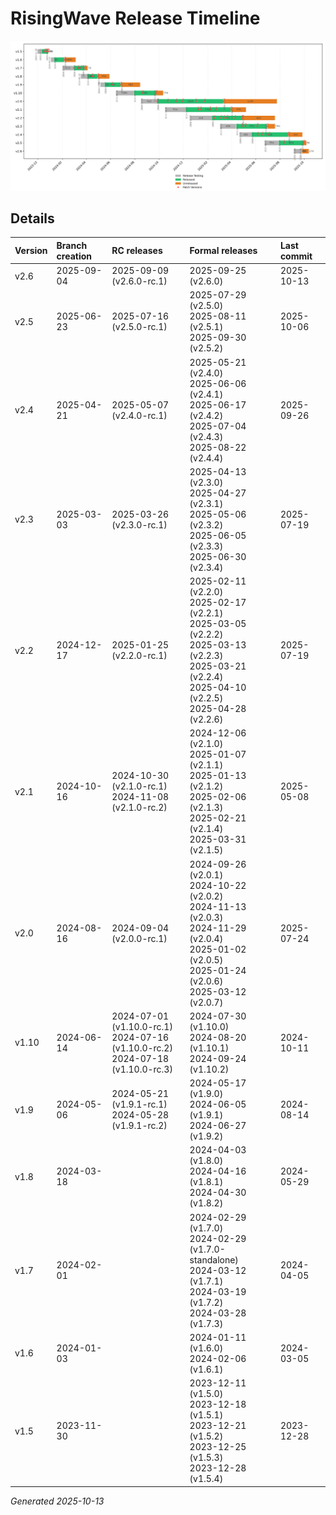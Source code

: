 # RisingWave Release Timeline
![timeline](release_timeline.svg)
## Details
| Version | Branch creation | RC releases | Formal releases | Last commit |
| :------ | :-------------- | :---------- | :-------------- | :---------- |
| v2.6 | 2025-09-04 | 2025-09-09 (v2.6.0-rc.1) | 2025-09-25 (v2.6.0) | 2025-10-13 |
| v2.5 | 2025-06-23 | 2025-07-16 (v2.5.0-rc.1) | 2025-07-29 (v2.5.0)<br>2025-08-11 (v2.5.1)<br>2025-09-30 (v2.5.2) | 2025-10-06 |
| v2.4 | 2025-04-21 | 2025-05-07 (v2.4.0-rc.1) | 2025-05-21 (v2.4.0)<br>2025-06-06 (v2.4.1)<br>2025-06-17 (v2.4.2)<br>2025-07-04 (v2.4.3)<br>2025-08-22 (v2.4.4) | 2025-09-26 |
| v2.3 | 2025-03-03 | 2025-03-26 (v2.3.0-rc.1) | 2025-04-13 (v2.3.0)<br>2025-04-27 (v2.3.1)<br>2025-05-06 (v2.3.2)<br>2025-06-05 (v2.3.3)<br>2025-06-30 (v2.3.4) | 2025-07-19 |
| v2.2 | 2024-12-17 | 2025-01-25 (v2.2.0-rc.1) | 2025-02-11 (v2.2.0)<br>2025-02-17 (v2.2.1)<br>2025-03-05 (v2.2.2)<br>2025-03-13 (v2.2.3)<br>2025-03-21 (v2.2.4)<br>2025-04-10 (v2.2.5)<br>2025-04-28 (v2.2.6) | 2025-07-19 |
| v2.1 | 2024-10-16 | 2024-10-30 (v2.1.0-rc.1)<br>2024-11-08 (v2.1.0-rc.2) | 2024-12-06 (v2.1.0)<br>2025-01-07 (v2.1.1)<br>2025-01-13 (v2.1.2)<br>2025-02-06 (v2.1.3)<br>2025-02-21 (v2.1.4)<br>2025-03-31 (v2.1.5) | 2025-05-08 |
| v2.0 | 2024-08-16 | 2024-09-04 (v2.0.0-rc.1) | 2024-09-26 (v2.0.1)<br>2024-10-22 (v2.0.2)<br>2024-11-13 (v2.0.3)<br>2024-11-29 (v2.0.4)<br>2025-01-02 (v2.0.5)<br>2025-01-24 (v2.0.6)<br>2025-03-12 (v2.0.7) | 2025-07-24 |
| v1.10 | 2024-06-14 | 2024-07-01 (v1.10.0-rc.1)<br>2024-07-16 (v1.10.0-rc.2)<br>2024-07-18 (v1.10.0-rc.3) | 2024-07-30 (v1.10.0)<br>2024-08-20 (v1.10.1)<br>2024-09-24 (v1.10.2) | 2024-10-11 |
| v1.9 | 2024-05-06 | 2024-05-21 (v1.9.1-rc.1)<br>2024-05-28 (v1.9.1-rc.2) | 2024-05-17 (v1.9.0)<br>2024-06-05 (v1.9.1)<br>2024-06-27 (v1.9.2) | 2024-08-14 |
| v1.8 | 2024-03-18 |  | 2024-04-03 (v1.8.0)<br>2024-04-16 (v1.8.1)<br>2024-04-30 (v1.8.2) | 2024-05-29 |
| v1.7 | 2024-02-01 |  | 2024-02-29 (v1.7.0)<br>2024-02-29 (v1.7.0-standalone)<br>2024-03-12 (v1.7.1)<br>2024-03-19 (v1.7.2)<br>2024-03-28 (v1.7.3) | 2024-04-05 |
| v1.6 | 2024-01-03 |  | 2024-01-11 (v1.6.0)<br>2024-02-06 (v1.6.1) | 2024-03-05 |
| v1.5 | 2023-11-30 |  | 2023-12-11 (v1.5.0)<br>2023-12-18 (v1.5.1)<br>2023-12-21 (v1.5.2)<br>2023-12-25 (v1.5.3)<br>2023-12-28 (v1.5.4) | 2023-12-28 |

*Generated 2025-10-13*